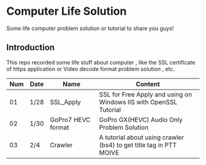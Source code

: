 # Computer Life Solution
Some life computer problem solution or tutorial to share you guys! 

## Introduction
This repo recorded some life stuff about computer  , like the SSL certificate of https application or Video decode format problem solution , etc.

|Num|Date|Name|Content
|---|---|---|---
|01|1/28|SSL_Apply| SSL for Free Apply and using on Windows IIS with OpenSSL Tutorial
|02|1/30|GoPro7 HEVC format| GoPro GX(HEVC) Audio Only Problem Solution
|03|2/4|Crawler| A tutorial about using crawler (bs4) to get title tag in PTT MOIVE
